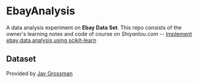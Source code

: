 # EbayAnalysis
A data analysis experiment on **Ebay Data Set**.
This repo consists of the owner's learning notes and code of course on *Shiyanlou.com* -- [Implement ebay data analysis using scikit-learn](https://www.shiyanlou.com/courses/714)

## Dataset
Provided by [Jay Grossman](http://jaygrossman.com/post/2013/06/10/Predicting-eBay-Auction-Sales-with-Machine-Learning.aspx)

## 

